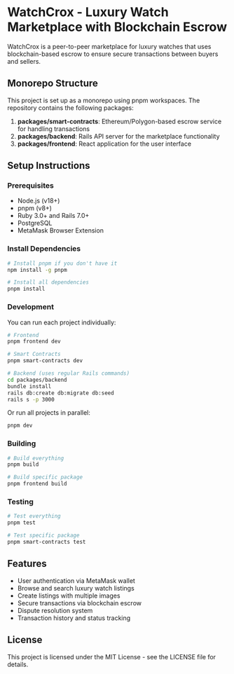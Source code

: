 # WatchCrox - Luxury Watch Marketplace with Blockchain Escrow

WatchCrox is a peer-to-peer marketplace for luxury watches that uses blockchain-based escrow to ensure secure transactions between buyers and sellers.

## Monorepo Structure

This project is set up as a monorepo using pnpm workspaces. The repository contains the following packages:

1. **packages/smart-contracts**: Ethereum/Polygon-based escrow service for handling transactions
2. **packages/backend**: Rails API server for the marketplace functionality
3. **packages/frontend**: React application for the user interface

## Setup Instructions

### Prerequisites

- Node.js (v18+)
- pnpm (v8+)
- Ruby 3.0+ and Rails 7.0+
- PostgreSQL
- MetaMask Browser Extension

### Install Dependencies

```bash
# Install pnpm if you don't have it
npm install -g pnpm

# Install all dependencies
pnpm install
```

### Development

You can run each project individually:

```bash
# Frontend
pnpm frontend dev

# Smart Contracts
pnpm smart-contracts dev

# Backend (uses regular Rails commands)
cd packages/backend
bundle install
rails db:create db:migrate db:seed
rails s -p 3000
```

Or run all projects in parallel:

```bash
pnpm dev
```

### Building

```bash
# Build everything
pnpm build

# Build specific package
pnpm frontend build
```

### Testing

```bash
# Test everything
pnpm test

# Test specific package
pnpm smart-contracts test
```

## Features

- User authentication via MetaMask wallet
- Browse and search luxury watch listings
- Create listings with multiple images
- Secure transactions via blockchain escrow
- Dispute resolution system
- Transaction history and status tracking

## License

This project is licensed under the MIT License - see the LICENSE file for details. 